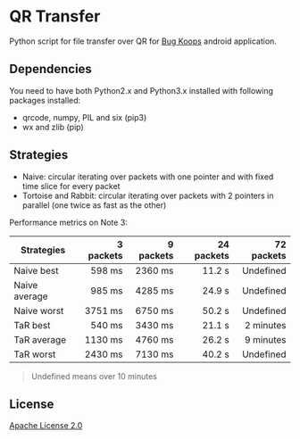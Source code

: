 # QR Transfer
Python script for file transfer over QR for [Bug Koops][1] android application.

## Dependencies
You need to have both Python2.x and Python3.x installed with following packages installed:

 - qrcode, numpy, PIL and six (pip3)
 - wx and zlib (pip)

## Strategies

 - Naive: circular iterating over packets with one pointer and with fixed time slice for every packet
 - Tortoise and Rabbit: circular iterating over packets with 2 pointers in parallel (one twice as fast as the other)


Performance metrics on Note 3:

|   Strategies   | 3 packets     |  9 packets     |  24 packets      |  72 packets |
| -------------- | -------------:| --------------:| ----------------:| -----------:|
| Naive best     |   598 ms      |   2360 ms      |   11.2 s         |   Undefined |
| Naive average  |   985 ms      |   4285 ms      |   24.9 s         |   Undefined |
| Naive worst    |  3751 ms      |   6750 ms      |   50.2 s         |   Undefined |
| TaR best       |   540 ms      |   3430 ms      |   21.1 s         |   2 minutes |
| TaR average    |  1130 ms      |   4760 ms      |   26.2 s         |   9 minutes |
| TaR worst      |  2430 ms      |   7130 ms      |   40.2 s         |   Undefined |

> Undefined means over 10 minutes

## License

[Apache License 2.0][2]

[1]: https://github.com/links234/BugKoops
[2]: http://www.apache.org/licenses/LICENSE-2.0
